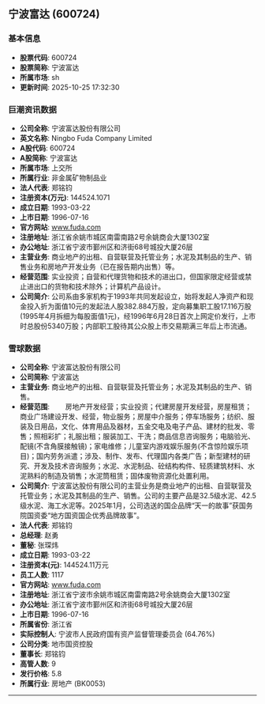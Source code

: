 ## 宁波富达 (600724)

### 基本信息

- **股票代码**: 600724
- **股票简称**: 宁波富达
- **所属市场**: sh
- **更新时间**: 2025-10-25 17:32:30

### 巨潮资讯数据

- **公司全称**: 宁波富达股份有限公司
- **英文名称**: Ningbo Fuda Company Limited
- **A股代码**: 600724
- **A股简称**: 宁波富达
- **所属市场**: 上交所
- **所属行业**: 非金属矿物制品业
- **法人代表**: 郑铭钧
- **注册资本(万元)**: 144524.1071
- **成立日期**: 1993-03-22
- **上市日期**: 1996-07-16
- **官方网站**: www.fuda.com
- **注册地址**: 浙江省余姚市城区南雷南路2号余姚商会大厦1302室
- **办公地址**: 浙江省宁波市鄞州区和济街68号城投大厦26层
- **主营业务**: 商业地产的出租、自营联营及托管业务；水泥及其制品的生产、销售业务和房地产开发业务（已在报告期内出售）等。
- **经营范围**: 实业投资；自营和代理货物和技术的进出口，但国家限定经营或禁止进出口的货物和技术除外；计算机产品设计。
- **公司简介**: 公司系由多家机构于1993年共同发起设立，始将发起人净资产和现金投入折为面值10元的发起法人股382.884万股，定向募集职工股17.116万股(1995年4月拆细为每股面值1元)，经1996年6月28日首次上网定价发行，上市时总股份5340万股；内部职工股待其公众股上市交易期满三年后上市流通。

### 雪球数据

- **公司全称**: 宁波富达股份有限公司
- **公司简称**: 宁波富达
- **主营业务**: 商业地产的出租、自营联营及托管业务；水泥及其制品的生产、销售。
- **经营范围**: 　　房地产开发经营；实业投资；代建房屋开发经营，房屋租赁；商业广场建设开发、经营，物业服务；房屋中介服务；停车场服务；纺织、服装及日用品，文化、体育用品及器材，五金交电及电子产品、建材的批发、零售；照相彩扩；礼服出租；服装加工、干洗；商品信息咨询服务；电脑验光、配镜(不含角膜接触镜)；家电维修；儿童室内游戏娱乐服务(不含惊险娱乐项目)；国内劳务派遣；涉及、制作、发布、代理国内各类广告；新型建材的研究、开发及技术咨询服务；水泥、水泥制品、砼结构构件、轻质建筑材料、水泥熟料的制造及销售；水泥筒租赁；固体废物资源化处置利用。
- **公司简介**: 宁波富达股份有限公司的主营业务是商业地产的出租、自营联营及托管业务；水泥及其制品的生产、销售。公司的主要产品是32.5级水泥、42.5级水泥、海工水泥等。2025年1月，公司选送的国企品牌“天一的故事”获国务院国资委“地方国资国企优秀品牌故事”。
- **法人代表**: 郑铭钧
- **总经理**: 赵勇
- **董秘**: 张琛炜
- **成立日期**: 1993-03-22
- **注册资本(元)**: 144524.11万元
- **员工人数**: 1117
- **官方网站**: www.fuda.com
- **注册地址**: 浙江省宁波市余姚市城区南雷南路2号余姚商会大厦1302室
- **办公地址**: 浙江省宁波市鄞州区和济街68号城投大厦26层
- **上市日期**: 1996-07-16
- **所属省份**: 浙江省
- **实际控制人**: 宁波市人民政府国有资产监督管理委员会 (64.76%)
- **公司分类**: 地市国资控股
- **董事长**: 郑铭钧
- **高管人数**: 9
- **发行价格**: 5.8
- **所属行业**: 房地产 (BK0053)

---